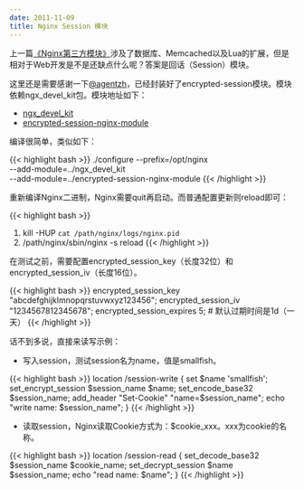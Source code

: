 ```yaml
---
date: 2011-11-09
title: Nginx Session 模块
---
```

上一篇[《Nginx第三方模块》](http://chenxiaoyu.org/2011/10/30/nginx-modules.html)涉及了数据库、Memcached以及Lua的扩展，但是相对于Web开发是不是还缺点什么呢？答案是回话（Session）模块。

这里还是需要感谢一下[@agentzh](http://weibo.com/agentzh)，已经封装好了encrypted-session模块。模块依赖ngx_devel_kit包。模块地址如下：

* [ngx_devel_kit](https://github.com/simpl/ngx_devel_kit)
* [encrypted-session-nginx-module](https://github.com/agentzh/encrypted-session-nginx-module)

编译很简单，类似如下：

{{< highlight bash >}}
./configure --prefix=/opt/nginx \
    --add-module=../ngx_devel_kit \
    --add-module=../encrypted-session-nginx-module
{{< /highlight >}}

重新编译Nginx二进制，Nginx需要quit再启动。而普通配置更新则reload即可：

{{< highlight bash >}}
1. kill -HUP `cat /path/nginx/logs/nginx.pid`
2. /path/nginx/sbin/nginx -s reload
{{< /highlight >}}

在测试之前，需要配置encrypted_session_key（长度32位）和encrypted_session_iv（长度16位）。

{{< highlight bash >}}
encrypted_session_key "abcdefghijklmnopqrstuvwxyz123456";
encrypted_session_iv "1234567812345678";
encrypted_session_expires 5; # 默认过期时间是1d（一天）
{{< /highlight >}}

话不到多说，直接来读写示例：

* 写入session，测试session名为name，值是smallfish。

{{< highlight bash >}}
location /session-write {
    set $name 'smallfish';
    set_encrypt_session $session_name $name;
    set_encode_base32 $session_name;
    add_header "Set-Cookie" "name=$session_name";
    echo "write name: $session_name";
}
{{< /highlight >}}

* 读取session，Nginx读取Cookie方式为：$cookie_xxx。xxx为cookie的名称。

{{< highlight bash >}}
location /session-read {
    set_decode_base32 $session_name $cookie_name;
    set_decrypt_session $name $session_name;
    echo "read name: $name";
}
{{< /highlight >}}



